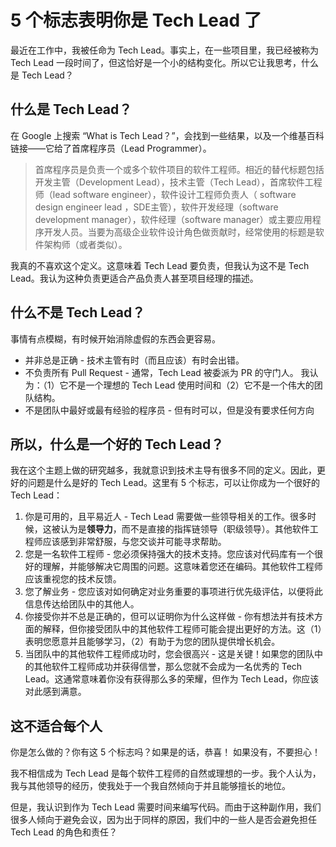 # 5 个标志表明你是 Tech Lead 了

最近在工作中，我被任命为 Tech Lead。事实上，在一些项目里，我已经被称为 Tech Lead 一段时间了，但这恰好是一个小的结构变化。所以它让我思考，什么是 Tech Lead？

## 什么是 Tech Lead？

在 Google 上搜索 “What is Tech Lead？”，会找到一些结果，以及一个维基百科链接——它给了首席程序员（Lead Programmer）。

> 首席程序员是负责一个或多个软件项目的软件工程师。相近的替代标题包括开发主管（Development Lead），技术主管（Tech Lead），首席软件工程师（lead software engineer），软件设计工程师负责人（ software design engineer lead ，SDE主管），软件开发经理（software development manager），软件经理（software manager）或主要应用程序开发人员。当要为高级企业软件设计角色做贡献时，经常使用的标题是软件架构师（或者类似）。

我真的不喜欢这个定义。这意味着 Tech Lead 要负责，但我认为这不是 Tech Lead。我认为这种负责更适合产品负责人甚至项目经理的描述。

## 什么不是 Tech Lead？

事情有点模糊，有时候开始消除虚假的东西会更容易。

 - 并非总是正确 - 技术主管有时（而且应该）有时会出错。
 - 不负责所有 Pull Request - 通常，Tech Lead 被委派为 PR 的守门人。 我认为：（1）它不是一个理想的 Tech Lead 使用时间和（2）它不是一个伟大的团队结构。
 - 不是团队中最好或最有经验的程序员 - 但有时可以，但是没有要求任何方向

## 所以，什么是一个好的 Tech Lead？

我在这个主题上做的研究越多，我就意识到技术主导有很多不同的定义。因此，更好的问题是什么是好的 Tech Lead。这里有 5 个标志，可以让你成为一个很好的 Tech Lead：

1. 你是可用的，且平易近人 -  Tech Lead 需要做一些领导相关的工作。很多时候，这被认为是**领导力**，而不是直接的指挥链领导（职级领导）。其他软件工程师应该感到非常舒服，与您交谈并可能寻求帮助。
2. 您是一名软件工程师 - 您必须保持强大的技术支持。您应该对代码库有一个很好的理解，并能够解决它周围的问题。这意味着您还在编码。其他软件工程师应该重视您的技术反馈。
3. 您了解业务 - 您应该对如何确定对业务重要的事项进行优先级评估，以便将此信息传达给团队中的其他人。
4. 你接受你并不总是正确的，但可以证明你为什么这样做 - 你有想法并有技术方面的解释，但你接受团队中的其他软件工程师可能会提出更好的方法。这（1）表明您愿意并且能够学习，（2）有助于为您的团队提供增长机会。
5. 当团队中的其他软件工程师成功时，您会很高兴 - 这是关键！如果您的团队中的其他软件工程师成功并获得信誉，那么您就不会成为一名优秀的 Tech Lead。这通常意味着你没有获得那么多的荣耀，但作为 Tech Lead，你应该对此感到满意。

## 这不适合每个人

你是怎么做的？你有这 5 个标志吗？如果是的话，恭喜！ 如果没有，不要担心！

我不相信成为 Tech Lead 是每个软件工程师的自然或理想的一步。我个人认为，我与其他领导的经历，使我处于一个我自然倾向于并且能够擅长的地位。

但是，我认识到作为 Tech Lead 需要时间来编写代码。而由于这种副作用，我们很多人倾向于避免会议，因为出于同样的原因，我们中的一些人是否会避免担任 Tech Lead 的角色和责任？
